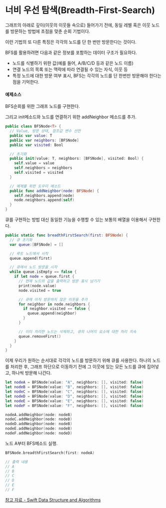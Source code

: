# 너비 우선 탐색(Breadth-First-Search)
그래프의 아래로 깊이(이웃의 이웃들 속으로) 들어가기 전에, 동일 레벨 혹은 이웃 노드를 방문하는 방법에 초점을 맞춘 순회 기법이다.

이런 기법의 또 다른 특징은 각각의 노드를 단 한 번만 방문한다는 것이다.

BFS를 활용하려면 다음과 같은 정보를 포함하는 데이터 구조가 필요하다.

- 노드를 식별하기 위한 값(예를 들어, A/B/C/D 등과 같은 노드 이름)
- 연결 노드의 목록 또는 맥락에 따라 연결될 수 있는 자식, 이웃 등
- 특정 노드에 대한 방문 여부 표시, BFS는 각각의 노드를 단 한번만 방문해야 한다는 점을 기억한다.

#### 예제소스
BFS순회를 위한 그래프 노드를 구현한다.

그리고 init메소드와 노드를 연결하기 위한 addNeighbor 메소드를 추가.
```Swift
public class BFSNode<T> {
  // Value, 방문 상태, 참조값 변수 선언
  public var value: T
  public var neighbors: [BFSNode]
  public var visited: Bool

  // 초기화
  public init(value: T, neighbors: [BFSNode], visited: Bool) {
    self.value = value
    self.neighbors = neighbors
    self.visited = visited
  }

  // 예제를 위한 도우미 메소드
  public func addNeighbor(node: BFSNode) {
    self.neighbors.append(node)
    node.neighbors.append(self)
  }
}
```

큐를 구현하는 방법 대신 동일한 기능을 수행할 수 있는 보통의 배열을 이용해서 구현한다.
```Swift
public static func breadthFirstSearch(first: BFSNode) {
  // 큐 초기화
  var queue:[BFSNode] = []

  // 루트 노드에서 시작
  queue.append(first)

  // 큐에서 노드 방문을 시작
  while queue.isEmpty == false {
    if let node = queue.first {
      // 현재 노드의 값을 출력하고 방문 표식 남기기
      print(node.value)
      node.visited = true

      // 큐에 아직 방문하지 않은 이웃을 추가
      for neighbor in node.neighbors {
        if neighbor.visited == false {
          queue.append(neighbor)
        }
      }

      // 이미 처리한 노드는 삭제하고, 큐의 나머지 요소에 대한 처리 지속
      queue.removeFirst()
    }
  }
}
```

이제 우리가 원하는 순서대로 각각의 노드를 방문하기 위해 큐를 사용한다.
하나의 노드를 처리한 후, 그래프 하단으로 이동하기 전에 그 이웃에 있는 모든 노드를 큐에 집어넣고, 하나씩 방문해 나간다.
```Swift
let nodeA = BFSNode(value: "A", neighbors: [], visited: false)
let nodeB = BFSNode(value: "B", neighbors: [], visited: false)
let nodeC = BFSNode(value: "C", neighbors: [], visited: false)
let nodeD = BFSNode(value: "D", neighbors: [], visited: false)
let nodeE = BFSNode(value: "E", neighbors: [], visited: false)
let nodeF = BFSNode(value: "F", neighbors: [], visited: false)

nodeA.addNeighbor(node: nodeB)
nodeC.addNeighbor(node: nodeB)
nodeD.addNeighbor(node: nodeB)
nodeE.addNeighbor(node: nodeB)
nodeF.addNeighbor(node: nodeD)
```

노드 A부터 BFS메소드 실행.
```Swift
BFSNode.breadthFirstSearch(first: nodeA)

// 출력 내용
// A
// B
// C
// D
// E
// F
```

[참고 자료 - Swift Data Structure and Algorithms](http://acornpub.co.kr/book/swift-structure-algorithms)
